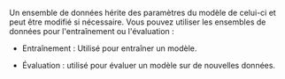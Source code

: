 Un ensemble de données hérite des paramètres du modèle de celui-ci et peut être modifié si nécessaire. Vous pouvez utiliser les ensembles de données pour l'entraînement ou l'évaluation :

-   Entraînement : Utilisé pour entraîner un modèle.


-   Évaluation : utilisé pour évaluer un modèle sur de nouvelles données.


